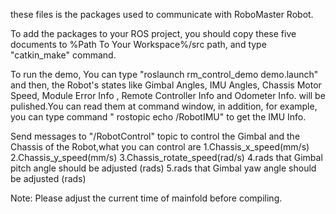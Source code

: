these files is the packages used to communicate with RoboMaster Robot.

To add the packages to your ROS project, you should copy these five documents to
%Path To Your Workspace%/src  path, and type "catkin_make" command.

To run the demo, You can type "roslaunch rm_control_demo demo.launch" and then,
the Robot's states like Gimbal Angles, IMU Angles, Chassis Motor Speed, Module Error Info
, Remote Controller Info and Odometer Info.
will be pulished.You can read them at command window, in addition, for example,  you can type command " rostopic echo  /RobotIMU" to get the IMU Info.

Send messages to "/RobotControl" topic to control the Gimbal and the Chassis of the Robot,what you can control are
1.Chassis_x_speed(mm/s)
2.Chassis_y_speed(mm/s)
3.Chassis_rotate_speed(rad/s)
4.rads that Gimbal pitch angle should be adjusted (rads)
5.rads that Gimbal yaw angle should be adjusted (rads)


Note: Please adjust the current time of mainfold before compiling.
